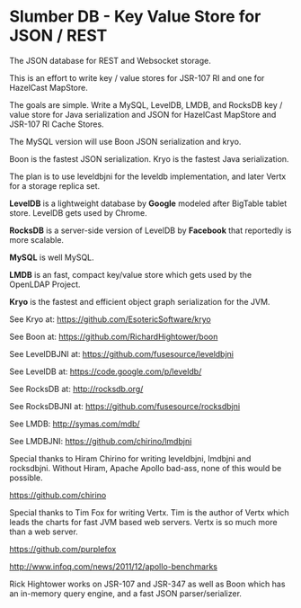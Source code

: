 Slumber DB - Key Value Store for JSON / REST
=========

The JSON database for REST and Websocket storage.


This is an effort to write key / value stores for JSR-107 RI
and one for HazelCast MapStore.

The goals are simple. Write a MySQL, LevelDB, LMDB, and RocksDB key / value store
for Java serialization and JSON for HazelCast MapStore and JSR-107 RI Cache Stores.

The MySQL version will use Boon JSON serialization and kryo.


Boon is the fastest JSON serialization.
Kryo is the fastest Java serialization.

The plan is to use leveldbjni for the leveldb implementation, and later Vertx for a storage replica set.



**LevelDB** is a lightweight database by **Google** modeled after BigTable tablet store.
LevelDB gets used by Chrome.

**RocksDB** is a server-side version of LevelDB by **Facebook** that reportedly is more scalable.

**MySQL** is well MySQL.

**LMDB** is an fast, compact key/value store which gets used by the OpenLDAP Project.


**Kryo** is the fastest and efficient object graph serialization for the JVM.



See Kryo at: https://github.com/EsotericSoftware/kryo

See Boon at: https://github.com/RichardHightower/boon

See LevelDBJNI at: https://github.com/fusesource/leveldbjni

See LevelDB at: https://code.google.com/p/leveldb/

See RocksDB at: http://rocksdb.org/

See RocksDBJNI at: https://github.com/fusesource/rocksdbjni

See LMDB: http://symas.com/mdb/

See LMDBJNI: https://github.com/chirino/lmdbjni

Special thanks to Hiram Chirino for writing leveldbjni, lmdbjni and rocksdbjni.
Without Hiram, Apache Apollo bad-ass, none of this would be possible.

https://github.com/chirino


Special thanks to Tim Fox for writing Vertx. Tim is the author of Vertx which leads the charts for fast JVM based web servers.
Vertx is so much more than a web server.

https://github.com/purplefox

http://www.infoq.com/news/2011/12/apollo-benchmarks


Rick Hightower works on JSR-107 and JSR-347 as well as Boon
which has an in-memory query engine, and a fast JSON parser/serializer.

